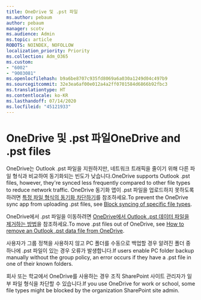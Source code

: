 ```yaml
---
title: OneDrive 및 .pst 파일
ms.author: pebaum
author: pebaum
manager: scotv
ms.audience: Admin
ms.topic: article
ROBOTS: NOINDEX, NOFOLLOW
localization_priority: Priority
ms.collection: Adm_O365
ms.custom:
- "6002"
- "9003081"
ms.openlocfilehash: b9a6be8707c935fd8069a6a030a1249d04c497b9
ms.sourcegitcommit: 32e3ea6af00e012a4a2ff0701584d6866b92fbc3
ms.translationtype: HT
ms.contentlocale: ko-KR
ms.lasthandoff: 07/14/2020
ms.locfileid: "45121933"
---
```

# <a name="onedrive-and-pst-files"></a><span data-ttu-id="77005-102">OneDrive 및 .pst 파일</span><span class="sxs-lookup"><span data-stu-id="77005-102">OneDrive and .pst files</span></span> 

<span data-ttu-id="77005-103">OneDrive는 Outlook .pst 파일을 지원하지만, 네트워크 트래픽을 줄이기 위해 다른 파일 형식과 비교하여 동기화되는 빈도가 낮습니다.</span><span class="sxs-lookup"><span data-stu-id="77005-103">OneDrive supports Outlook .pst files, however, they're synced less frequently compared to other file types to reduce network traffic.</span></span> <span data-ttu-id="77005-104">OneDrive 동기화 앱이 .pst 파일을 업로드하지 못하도록 하려면 [특정 파일 형식의 동기화 차단하기](https://docs.microsoft.com/onedrive/block-file-types)를 참조하세요.</span><span class="sxs-lookup"><span data-stu-id="77005-104">To prevent the OneDrive sync app from uploading .pst files, see [Block syncing of specific file types](https://docs.microsoft.com/onedrive/block-file-types).</span></span> 

<span data-ttu-id="77005-105">OneDrive에서 .pst 파일을 이동하려면 [OneDrive에서 Outlook .pst 데이터 파일을 제거하는 방법](https://support.microsoft.com/office/how-to-remove-an-outlook-pst-data-file-from-onedrive-b6b9e522-59bd-40f7-949f-168d0aa9b38e)을 참조하세요.</span><span class="sxs-lookup"><span data-stu-id="77005-105">To move .pst files out of OneDrive, see [How to remove an Outlook .pst data file from OneDrive](https://support.microsoft.com/office/how-to-remove-an-outlook-pst-data-file-from-onedrive-b6b9e522-59bd-40f7-949f-168d0aa9b38e).</span></span> 

<span data-ttu-id="77005-106">사용자가 그룹 정책을 사용하지 않고 PC 폴더를 수동으로 백업할 경우 알려진 폴더 중 하나에 .pst 파일이 있는 경우 오류가 발생합니다.</span><span class="sxs-lookup"><span data-stu-id="77005-106">If users enable PC folder backup manually without the group policy, an error occurs if they have a .pst file in one of their known folders.</span></span>

<span data-ttu-id="77005-107">회사 또는 학교에서 OneDrive를 사용하는 경우 조직 SharePoint 사이트 관리자가 일부 파일 형식을 차단할 수 있습니다.</span><span class="sxs-lookup"><span data-stu-id="77005-107">If you use OneDrive for work or school, some file types might be blocked by the organization SharePoint site admin.</span></span>